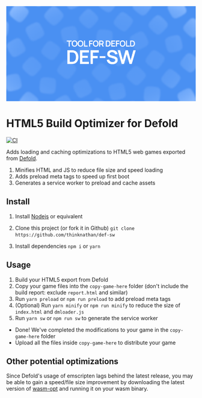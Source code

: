 <img src="_docs/def-sw.png" alt="Tool for Defold: Def-SW">

# HTML5 Build Optimizer for Defold

[![CI](https://github.com/thinknathan/def-sw/actions/workflows/ci.yml/badge.svg)](https://github.com/thinknathan/def-sw/actions/workflows/ci.yml)

Adds loading and caching optimizations to HTML5 web games exported from [Defold](https://defold.com/).

1. Minifies HTML and JS to reduce file size and speed loading
2. Adds preload meta tags to speed up first boot
3. Generates a service worker to preload and cache assets

## Install

1. Install [Nodejs](https://nodejs.org/en) or equivalent

2. Clone this project (or fork it in Github)
   `git clone https://github.com/thinknathan/def-sw`

3. Install dependencies
   `npm i`
   or
   `yarn`

## Usage

1. Build your HTML5 export from Defold
2. Copy your game files into the `copy-game-here` folder (don't include the build report: exclude `report.html` and similar)
3. Run `yarn preload` or `npm run preload` to add preload meta tags
4. (Optional) Run `yarn minify` or `npm run minify` to reduce the size of `index.html` and `dmloader.js`
5. Run `yarn sw` or `npm run sw` to generate the service worker

- Done! We've completed the modifications to your game in the `copy-game-here` folder
- Upload all the files inside `copy-game-here` to distribute your game

## Other potential optimizations

Since Defold's usage of emscripten lags behind the latest release, you may be able to gain a speed/file size improvement by downloading the latest version of [wasm-opt](https://github.com/WebAssembly/binaryen) and running it on your wasm binary.
